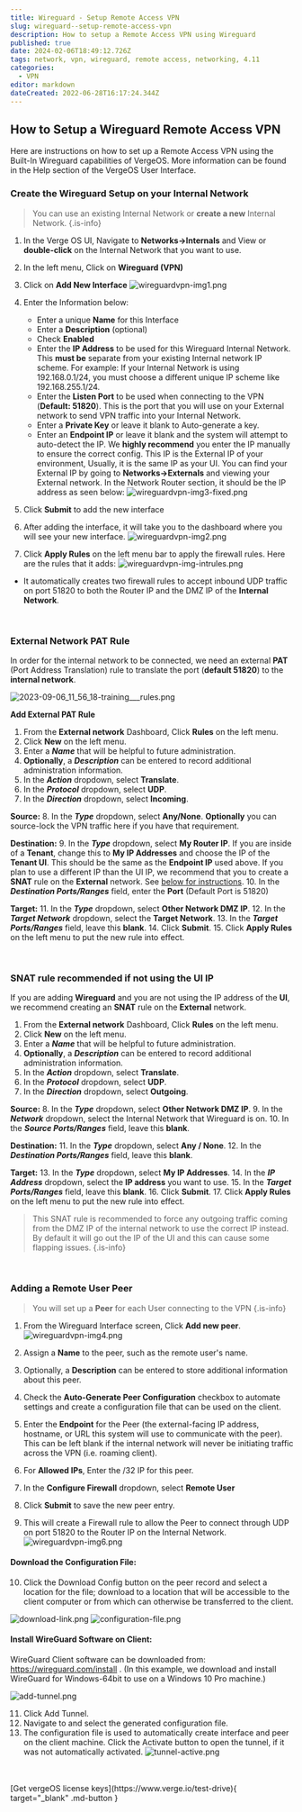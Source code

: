 ```yaml
---
title: Wireguard - Setup Remote Access VPN
slug: wireguard--setup-remote-access-vpn
description: How to setup a Remote Access VPN using Wireguard
published: true
date: 2024-02-06T18:49:12.726Z
tags: network, vpn, wireguard, remote access, networking, 4.11
categories:
  - VPN
editor: markdown
dateCreated: 2022-06-28T16:17:24.344Z
---
```


## How to Setup a Wireguard Remote Access VPN

Here are instructions on how to set up a Remote Access VPN using the Built-In Wireguard capabilities of VergeOS. More information can be found in the Help section of the VergeOS User Interface. 
<br>

### Create the Wireguard Setup on your Internal Network
> You can use an existing Internal Network or **create a new** Internal Network.
{.is-info}

1. In the Verge OS UI, Navigate to **Networks->Internals** and View or **double-click** on the Internal Network that you want to use.
1. In the left menu, Click on **Wireguard (VPN)**
1. Click on **Add New Interface**
![wireguardvpn-img1.png](/docs/public/wireguardvpn-img1.png)

1. Enter the Information below:
	- Enter a unique **Name** for this Interface
	- Enter a **Description** (optional)
	- Check **Enabled**
	- Enter the **IP Address** to be used for this Wireguard Internal Network. This **must be** separate from your existing Internal network IP scheme. For example: If your Internal Network is using 192.168.0.1/24, you must choose a different unique IP scheme like 192.168.255.1/24.
	- Enter the **Listen Port** to be used when connecting to the VPN (**Default: 51820**). This is the port that you will use on your External network to send VPN traffic into your Internal Network.
	- Enter a **Private Key** or leave it blank to Auto-generate a key.
	- Enter an **Endpoint IP** or leave it blank and the system will attempt to auto-detect the IP. We **highly recommend** you enter the IP manually to ensure the correct config. This IP is the External IP of your environment, Usually, it is the same IP as your UI. You can find your External IP by going to **Networks->Externals** and viewing your External network. In the Network Router section, it should be the IP address as seen below:
![wireguardvpn-img3-fixed.png](/docs/public/wireguardvpn-img3-fixed.png)

1. Click **Submit** to add the new interface
1. After adding the interface, it will take you to the dashboard where you will see your new interface.
![wireguardvpn-img2.png](/docs/public/wireguardvpn-img2.png)

1. Click **Apply Rules** on the left menu bar to apply the firewall rules. Here are the rules that it adds:
![wireguardvpn-img-intrules.png](/docs/public/wireguardvpn-img-intrules.png)

- It automatically creates two firewall rules to accept inbound UDP traffic on port 51820 to both the Router IP and the DMZ IP of the **Internal Network**.
<br>

### External Network PAT Rule

In order for the internal network to be connected, we need an external **PAT** (Port Address Translation) rule to translate the port (**default 51820**) to the **internal network**. 

![2023-09-06_11_56_18-training___rules.png](/docs/public/2023-09-06_11_56_18-training___rules.png)

**Add External PAT Rule**

1.  From the **External network** Dashboard, Click **Rules** on the left menu.
2.  Click **New** on the left menu.
3.  Enter a ***Name*** that will be helpful to future administration.
4.  **Optionally**, a ***Description*** can be entered to record additional administration information.
5.  In the ***Action*** dropdown, select **Translate**.
6.  In the ***Protocol*** dropdown, select **UDP**.
7.  In the ***Direction*** dropdown, select **Incoming**.

**Source:**
8.  In the ***Type*** dropdown, select **Any/None**.  **Optionally** you can source-lock the VPN traffic here if you have that requirement.

**Destination:**
9.  In the ***Type*** dropdown, select **My Router IP**. If you are inside of a **Tenant**, change this to **My IP Addresses** and choose the IP of the **Tenant UI**. This should be the same as the **Endpoint IP** used above. If you plan to use a different IP than the UI IP, we recommend that you to create a **SNAT** rule on the **External** network. See <a href="#snat">below for instructions</a>.
10.  In the ***Destination Ports/Ranges*** field, enter the **Port** (Default Port is 51820)

**Target:**
11.  In the ***Type*** dropdown, select **Other Network DMZ IP**.
12.  In the ***Target Network*** dropdown, select the **Target Network**.
13.  In the ***Target Ports/Ranges*** field, leave this **blank**.
14.  Click **Submit**.
15.  Click **Apply Rules** on the left menu to put the new rule into effect.

<br>

<a id="snat"></a>
 
### SNAT rule recommended if not using the UI IP

If you are adding **Wireguard** and you are not using the IP address of the **UI**, we recommend creating an **SNAT** rule on the **External** network. 

1.  From the **External network** Dashboard, Click **Rules** on the left menu.
2.  Click **New** on the left menu.
3.  Enter a ***Name*** that will be helpful to future administration.
4.  **Optionally**, a ***Description*** can be entered to record additional administration information.
5.  In the ***Action*** dropdown, select **Translate**.
6.  In the ***Protocol*** dropdown, select **UDP**.
7.  In the ***Direction*** dropdown, select **Outgoing**.

**Source:**
8.  In the ***Type*** dropdown, select **Other Network DMZ IP**.
9.  In the ***Network*** dropdown, select the Internal Network that Wireguard is on. 
10. In the ***Source Ports/Ranges*** field, leave this **blank**.

**Destination:**
11.  In the ***Type*** dropdown, select **Any / None**. 
12.  In the ***Destination Ports/Ranges*** field, leave this **blank**.

**Target:**
13.  In the ***Type*** dropdown, select **My IP Addresses**.
14.  In the ***IP Address*** dropdown, select the **IP address** you want to use.
15.  In the ***Target Ports/Ranges*** field, leave this **blank**.
16.  Click **Submit**.
17.  Click **Apply Rules** on the left menu to put the new rule into effect.

> This SNAT rule is recommended to force any outgoing traffic coming from the DMZ IP of the internal network to use the correct IP instead. By default it will go out the IP of the UI and this can cause some flapping issues.
{.is-info}



<br>


### Adding a Remote User Peer

> You will set up a **Peer** for each User connecting to the VPN
{.is-info}

1. From the Wireguard Interface screen, Click **Add new peer**.
![wireguardvpn-img4.png](/docs/public/wireguardvpn-img4.png)

1. Assign a **Name** to the peer, such as the remote user's name.
1. Optionally, a **Description** can be entered to store additional information about this peer.
1. Check the **Auto-Generate Peer Configuration** checkbox to automate settings and create a configuration file that can be used on the client.
1. Enter the **Endpoint** for the Peer (the external-facing IP address, hostname, or URL this system will use to communicate with the peer). This can be left blank if the internal network will never be initiating traffic across the VPN (i.e. roaming client).
1. For **Allowed IPs**, Enter the /32 IP for this peer.
1. In the **Configure Firewall** dropdown, select **Remote User**
1. Click **Submit** to save the new peer entry.
<!--![2023-03-02_13_04_44-support___new_peer.png](/docs/public/2023-03-02_13_04_44-support___new_peer.png)-->

9. This will create a Firewall rule to allow the Peer to connect through UDP on port 51820 to the Router IP on the Internal Network.
![wireguardvpn-img6.png](/docs/public/wireguardvpn-img6.png)

#### Download the Configuration File:

10. Click the Download Config button on the peer record and select a location for the file; download to a location that will be accessible to the client computer or from which can otherwise be transferred to the client.

![download-link.png](/docs/public/download-link.png)
![configuration-file.png](/docs/public/configuration-file.png)

#### Install WireGuard Software on Client:

WireGuard Client software can be downloaded from: https://wireguard.com/install . (In this example, we download and install WireGuard for Windows-64bit to use on a Windows 10 Pro machine.)

![add-tunnel.png](/docs/public/add-tunnel.png)

11. Click Add Tunnel.
12. Navigate to and select the generated configuration file.
13. The configuration file is used to automatically create interface and peer on the client machine. Click the Activate button to open the tunnel, if it was not automatically activated.
![tunnel-active.png](/docs/public/tunnel-active.png)

<br>

<!--
## Troubleshooting Guide

This guide will take you through some common testing and diagnostic tools to help troubleshoot why the **VPN** is not working. 

### WireGuard Status

The WireGuard status diagnostics tool can give you an idea of the peers that are connecting and what their settings are.

1. Navigate to the **WireGuard Interface**.
1. Click on the **Heart Pulse** icon near the top. 
![2024-02-06_13_46_55-diaghearticon.png](/docs/public/knowledgebase/2024-02-06_13_46_55-diaghearticon.png)
1. Set the **Query** to **WireGuard** and hit send
![2024-02-06_10_35_23-wireguarddiags.png](/docs/public/knowledgebase/2024-02-06_10_35_23-wireguarddiags.png)
1. This will show you interface settings and peers. Check to make sure everything looks correct. Specifically look to make sure the **Allowed IPs** are set correctly. 



### Connection issues

If you are receiving a bunch of retransmit messages then you may be having connection issues. Most commonly this is caused by incorrect network rules or firewall setups. Below is a common list of things to check.

1. Click on **Diagnostics** on the left menu.
1. Change the **Query** to **Ping**.
1. Change the **Host** to the IP of the VPN network's **Remote Gateway**.
1. Hit **Send** and look for packet failures.

If you are not able to ping the **Remote Gateway** then you have something blocking your connection or a missing route. This is also assuming that the gateway is responding to pings, confirm this by pinging the **Remote Gateway** outside of **VergeOS**. 

#### Other things to check

1. Test if you can ping **8.8.8.8**, this will tell you if you have internet on this network. If you can't, confirm that you have a **Default Route** in your **Rules**. 
1. Run the diagnostic query "What's My IP". Assuming your VPN is over the WAN, you should get a response.
1. Run a diagnostic **TCP Connection test** to the **Remote Gateway** on the **IKE port** (default 500). This is assuming your firewall has TCP and UDP allowed on that port, if you are only allowing UDP incoming then this will fail anyway but a lot of times both are open and it's a good test. 
1. Run a diagnostic **Trace Route** to the **Remote Gateway**. Check that the traffic is routing correctly. If not, look at your **Default route** rules in the **VPN** and **External** networks. 
1. Run a diagnostic **IPsec** with **Status All**. This will give you the current state of the IPsec Tunnel. You can also change this to **Show Config** and review the config for accuracy. 
1. Check for other logs in the Diagnostics **Logs**. You can change the results to show more than 100 lines if needed. 




-->

<br>
[Get vergeOS license keys](https://www.verge.io/test-drive){ target="_blank" .md-button }